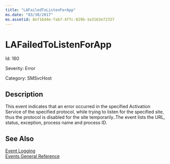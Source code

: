 ```yaml
---
title: "LAFailedToListenForApp"
ms.date: "03/30/2017"
ms.assetid: 8ef16d4e-fab7-4ffc-829b-1e3163e72337
---
```

# LAFailedToListenForApp
Id: 160  
  
 Severity: Error  
  
 Category: SMSvcHost  
  
## Description  
 This event indicates that an error occurred in the specified Activation Service of the specified protocol, while trying to listen for the specified site, thus the protocol is disabled for the site temporarily..The event lists the URL, status, exception, process name and process ID.  
  
## See Also  
 [Event Logging](../../../../../docs/framework/wcf/diagnostics/event-logging/index.md)  
 [Events General Reference](../../../../../docs/framework/wcf/diagnostics/event-logging/events-general-reference.md)
